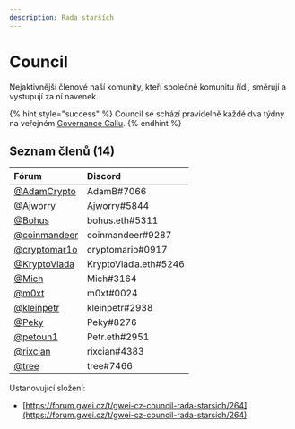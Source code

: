 ```yaml
---
description: Rada starších
---
```


# Council

Nejaktivnější členové naší komunity, kteří společně komunitu řídí, směrují a vystupují za ní navenek.

{% hint style="success" %}
Council se schází pravidelně každé dva týdny na veřejném [Governance Callu](governance-call/).
{% endhint %}

## Seznam členů \(14\)

| Fórum | Discord |
| :--- | :--- |
| [@AdamCrypto](https://forum.gwei.cz/u/adamcrypto) | AdamB\#7066 |
| [@Ajworry](https://forum.gwei.cz/u/ajworry) | Ajworry\#5844 |
| [@Bohus](https://forum.gwei.cz/u/bohus) | bohus.eth\#5311 |
| [@coinmandeer](https://forum.gwei.cz/u/coinmandeer) | coinmandeer\#9287 |
| [@cryptomar1o](https://forum.gwei.cz/u/cryptomar1o) | cryptomario\#0917 |
| [@KryptoVlada](https://forum.gwei.cz/u/kryptovlada) | KryptoVláďa.eth\#5246 |
| [@Mich](https://forum.gwei.cz/u/mich) | Mich\#3164 |
| [@m0xt](https://forum.gwei.cz/u/m0xt) | m0xt\#0024 |
| [@kleinpetr](https://forum.gwei.cz/u/kleinpetr) | kleinpetr\#2938 |
| [@Peky](https://forum.gwei.cz/u/peky) | Peky\#8276 |
| [@petoun1](https://forum.gwei.cz/u/petoun1) | Petr.eth\#2951 |
| [@rixcian](https://forum.gwei.cz/u/rixcian) | rixcian\#4383 |
| [@tree](https://forum.gwei.cz/u/tree) | tree\#7466 |

Ustanovující složení: 

* [https://forum.gwei.cz/t/gwei-cz-council-rada-starsich/264](https://forum.gwei.cz/t/gwei-cz-council-rada-starsich/264)

